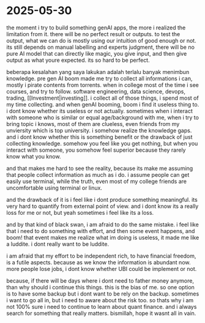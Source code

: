 # 2025-05-30

the moment i try to build something genAI apps, the more i realized the limitation from it. there will be no perfect result or outputs. to test the output, what we can do is mostly using our intuition of good enough or not. its still depends on manual labelling and experts judgment, there will be no pure AI model that can directly like magic, you give input, and then give output as what youre expected. its so hard to be perfect.  



beberapa kesalahan yang saya lakukan adalah terlalu banyak menimbun knowledge. pre gen AI boom made me try to collect all informations i can, mostly i pirate contents from torrents. when in college most of the time i see courses, and try to follow. software engineering, data science, devops, trading, [[Investment|investing]]. i collect all of those things, i spend most of my time collecting. and when genAI booming, boom i find it useless thing to. i dont know whether its useless or not actually. sometimes when i interact with someone who is similar or equal age/background with me, when i try to bring topic i knows, most of them are clueless, even friends from my unviersity which is top university. i somehow realize the knowledge gaps. and i dont know whether this is something benefit or the drawback of just collecting knowledge. somehow you feel like you get nothing, but when you interact with someone, you somehow feel superior because they rarely know what you know.

and that makes me hard to see the reality, because its make me assuming that people collect information as much as i do. i assume people can get easily use terminal, while the truth, even most of my college friends are uncomfortable using terminal or linux.

and the drawback of it is i feel like i dont produce something meaningful. its very hard to quantify from external point of view. and i dont know its a really loss for me or not, but yeah sometimes i feel like its a loss.

and by that kind of black swan, i am afraid to do the same mistake. i feel like that i need to do something with effort, and then some event happens, and boom! that event makes me realize what im doing is useless, it made me like a luddite. i dont really want to be luddite.

i am afraid that my effort to be independent rich, to have financial freedom, is a futile aspects. because as we know the information is abundant now. more people lose jobs, i dont know whether UBI could be implement or not.

because, if there will be days where i dont need to father money anymore, than why should i continue this things. this is the bias of me. so one option is to have some backup but i dont want to be rely on the backup. sometimes i want to go all in, but i need to aware about the risk too. so thats why i am not 100% sure i need to continue to learn about quant finance. and i always search for something that really matters. bismillah, hope it wasnt all in vain.

